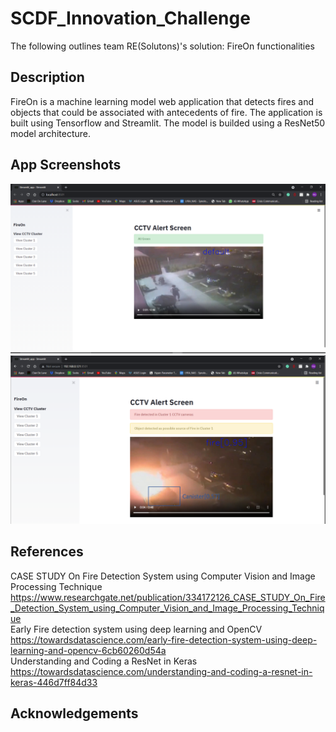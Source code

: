 # SCDF_Innovation_Challenge
The following outlines team RE(Solutons)'s solution: FireOn functionalities
## Description
FireOn is a machine learning model web application that detects fires and objects that could be associated with antecedents of fire. The application is built using Tensorflow and Streamlit. The model is builded using a ResNet50 model architecture. 
## App Screenshots
![](SCDF_inno_1.PNG)
![](SCDF_inno_2.PNG)
## References
CASE STUDY On Fire Detection System using Computer Vision and Image Processing Technique
https://www.researchgate.net/publication/334172126_CASE_STUDY_On_Fire_Detection_System_using_Computer_Vision_and_Image_Processing_Technique
<br>
Early Fire detection system using deep learning and OpenCV
https://towardsdatascience.com/early-fire-detection-system-using-deep-learning-and-opencv-6cb60260d54a
<br>
Understanding and Coding a ResNet in Keras
https://towardsdatascience.com/understanding-and-coding-a-resnet-in-keras-446d7ff84d33
## Acknowledgements

